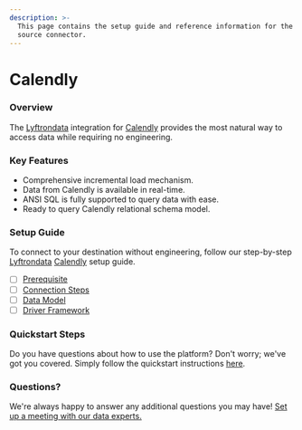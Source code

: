 ```yaml
---
description: >-
  This page contains the setup guide and reference information for the Calendly
  source connector.
---
```


# Calendly

### Overview

The [Lyftrondata](https://www.lyftrondata.com/) integration for [Calendly](https://www.lyftrondata.com/integration/business-analytics/calendly/) provides the most natural way to access data while requiring no engineering.

### Key Features

* Comprehensive incremental load mechanism.
* Data from Calendly is available in real-time.
* ANSI SQL is fully supported to query data with ease.
* Ready to query Calendly relational schema model.

### Setup Guide

To connect to your destination without engineering, follow our step-by-step [Lyftrondata](https://www.lyftrondata.com/) [Calendly](https://www.lyftrondata.com/integration/business-analytics/calendly/) setup guide.

* [ ] [Prerequisite](prerequisite.md)
* [ ] [Connection Steps](connection-steps.md)
* [ ] [Data Model](data-model/erd.md)
* [ ] [Driver Framework](driver-framework/)

### Quickstart Steps

Do you have questions about how to use the platform? Don't worry; we've got you covered. Simply follow the quickstart instructions [here](./).

### Questions? <a href="#questions" id="questions"></a>

We're always happy to answer any additional questions you may have! [Set up a meeting with our data experts.](https://www.lyftrondata.com/book-a-meeting/)
